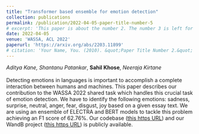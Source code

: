 ```yaml
---
title: "Transformer based ensemble for emotion detection"
collection: publications
permalink: /publication/2022-04-05-paper-title-number-5
# excerpt: 'This paper is about the number 2. The number 3 is left for future work.'
date: 2022-04-05
venue: 'WASSA, ACL 2022'
paperurl: 'https://arxiv.org/abs/2203.11899'
# citation: 'Your Name, You. (2010). &quot;Paper Title Number 2.&quot; <i>Journal 1</i>. 1(2).'
---
```

*Aditya Kane, Shantanu Patankar*, **Sahil Khose**, *Neeraja Kirtane*<br><br>Detecting emotions in languages is important to accomplish a complete interaction between humans and machines. This paper describes our contribution to the WASSA 2022 shared task which handles this crucial task of emotion detection. We have to identify the following emotions: sadness, surprise, neutral, anger, fear, disgust, joy based on a given essay text. We are using an ensemble of ELECTRA and BERT models to tackle this problem achieving an F1 score of 62.76%. Our codebase ([this https URL](https://github.com/AdityaKane2001/ACL_WASSA)) and our WandB project ([this https URL](https://wandb.ai/acl_wassa_pictxmanipal/acl_wassa?workspace=user-)) is publicly available.


<!-- Recommended citation: Your Name, You. (2010). "Paper Title Number 2." <i>Journal 1</i>. 1(2). -->